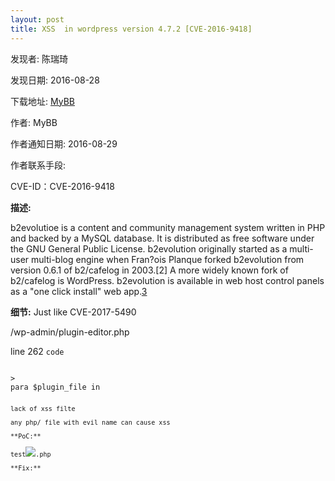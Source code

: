 ```yaml
---
layout: post
title: XSS  in wordpress version 4.7.2 [CVE-2016-9418]
---
```


发现者: 陈瑞琦 

发现日期: 2016-08-28

下载地址: [MyBB](https://mybb.com/versions/)

作者: MyBB

作者通知日期: 2016-08-29

作者联系手段: 

CVE-ID：CVE-2016-9418

**描述:**

b2evolutioe is a content and community management system written in PHP and backed by a MySQL database. It is distributed as free software under the GNU General Public License.
b2evolution originally started as a multi-user multi-blog engine when Fran?ois Planque forked b2evolution from version 0.6.1 of b2/cafelog in 2003.[2] A more widely known fork of b2/cafelog is WordPress. b2evolution is available in web host control panels as a "one click install" web app.[3](Wiki)

**细节:** 
Just like CVE-2017-5490

/wp-admin/plugin-editor.php

line 262
`code`
<pre><code>
<li<?php echo $file == $plugin_file ? ' class="highlight"' : ''; ?>><a href="plugin-editor.php?file=<?php echo urlencode( $plugin_file ) ?>&amp;plugin=<?php echo urlencode( $plugin ) ?>"><?php echo $plugin_file ?></a></li>
para $plugin_file in <?php echo $plugin_file ?> 
<pre><code>
lack of xss filte

any php/ file with evil name can cause xss 

**PoC:**

test<img src="0" onerror="alert(1)">.php

**Fix:**

